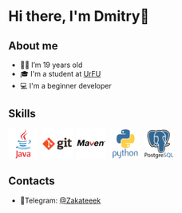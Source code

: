 # Hi there, I'm Dmitry👋

## About me

- 👨‍🎓 I’m 19 years old
- 🎓 I'm a student at [UrFU](https://urfu.ru/ru/)
- 💻 I'm a beginner developer

## Skills
<div>
    <img src="https://github.com/devicons/devicon/blob/master/icons/java/java-original-wordmark.svg" title="Java" alt="Java" width="60" height="60"/>&nbsp;
    <img src="https://github.com/devicons/devicon/blob/master/icons/git/git-original-wordmark.svg" title="Git" **alt="Git" width="60" height="60"/>&nbsp;
    <img src="https://github.com/devicons/devicon/blob/master/icons/maven/maven-original-wordmark.svg" title="Maven" alt="Maven" width="60" height="60"/>&nbsp;
    <img src="https://github.com/devicons/devicon/blob/master/icons/python/python-original-wordmark.svg" title="Python" alt="Python" width="60" heigt="60"/>&nbsp;
    <img src="https://github.com/devicons/devicon/blob/master/icons/postgresql/postgresql-original-wordmark.svg" title="PostgreSQL" alt="PostgreSQL" width="60" height="60"/>
</div>

## Contacts
- 📱Telegram: [@Zakateeek](https://t.me/zakateeek)
